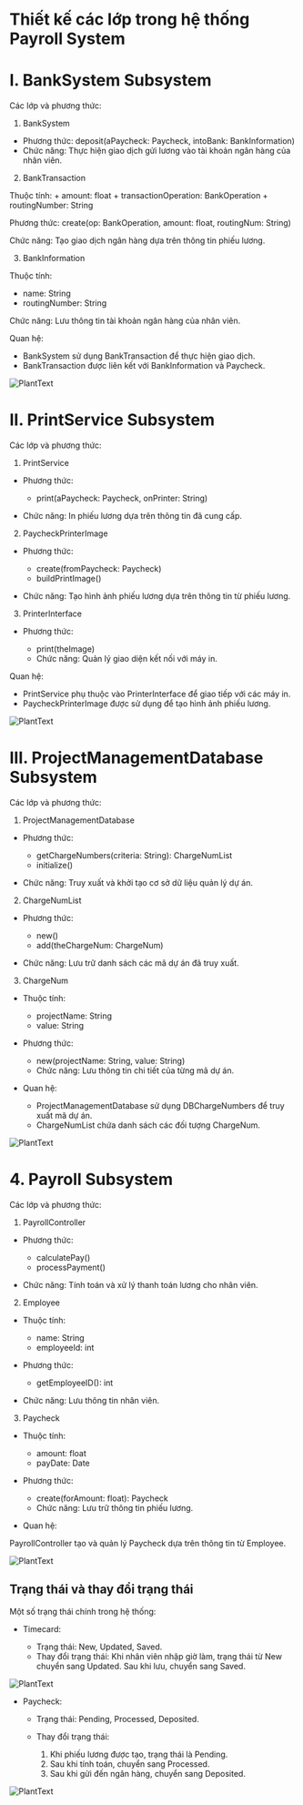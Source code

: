 # Thiết kế các lớp trong hệ thống Payroll System


# I. BankSystem Subsystem

  Các lớp và phương thức:

  1. BankSystem

  + Phương thức:
      deposit(aPaycheck: Paycheck, intoBank: BankInformation)
  + Chức năng: Thực hiện giao dịch gửi lương vào tài khoản ngân hàng của nhân viên.

  2. BankTransaction

  Thuộc tính:
    + amount: float
    + transactionOperation: BankOperation
    + routingNumber: String
    
  Phương thức:
    create(op: BankOperation, amount: float, routingNum: String)
    
  Chức năng: Tạo giao dịch ngân hàng dựa trên thông tin phiếu lương.
  
  3. BankInformation

  Thuộc tính:
  
  + name: String
  + routingNumber: String
    
  Chức năng: Lưu thông tin tài khoản ngân hàng của nhân viên.
  
Quan hệ:

  + BankSystem sử dụng BankTransaction để thực hiện giao dịch.
  + BankTransaction được liên kết với BankInformation và Paycheck.


![PlantText](https://www.planttext.com/api/plantuml/png/Z99BReCm48RtdC9Y1H9SW4MKLkgYcwOIlS34cL04ViWUBr2KatNH8_KAvI7849IgNetjR_wPV-oVh--z9t0KL1jPa0rKAE9dq4tPUK8bod3qOnIBIoJw9LlmNZ1YEfxM2QtnDINm3ftyHDaKOeuoKMioGrunPh_git4Ag3Ow7HMkqPt-XmFjGGu4Av8BK2PeAiIvDK3id6xymQ8RfQTQovRHpWIgTVKMr15T8Kfo_OvPaGw1C37sJY9Rry-OqApom0zplFAZGU6cWRyQN2dFy_t7Y1PJVHzFd4XlpyJW2ccYadIhr5--ADkQ3d6udcFU7_iZURxRF6aXuk3HnuzOFguDouM6X6KAFMcTaUX7_1hjKP-6l_qB003__mC0)


# II. PrintService Subsystem

  Các lớp và phương thức:

  1. PrintService

  + Phương thức:
    
    + print(aPaycheck: Paycheck, onPrinter: String)
      
  + Chức năng: In phiếu lương dựa trên thông tin đã cung cấp.

  2. PaycheckPrinterImage

  + Phương thức:
    
    + create(fromPaycheck: Paycheck)
    + buildPrintImage()
      
  + Chức năng: Tạo hình ảnh phiếu lương dựa trên thông tin từ phiếu lương.

  3. PrinterInterface

  + Phương thức:

    + print(theImage)
    + Chức năng: Quản lý giao diện kết nối với máy in.

  Quan hệ:

  + PrintService phụ thuộc vào PrinterInterface để giao tiếp với các máy in.
  + PaycheckPrinterImage được sử dụng để tạo hình ảnh phiếu lương.


![PlantText](https://www.planttext.com/api/plantuml/png/T55B3e8m4Dtt59EkCD4Bi31itP5mWbe6QQH0Egs664xcmYDv1Md51BJEefbatc-cp_iZ8okCTRfXlP1dSKBWkL6jBT1Sb4Get946igWvt1XC9Hj112lCU_2ktWyIaOj1rYZFANowBNHjOA59eR1JTze4tiYMkZDwHXwqJxJKbmQ5nQGodVxrs2o0HwUQCiW4aIHcDflufnBHHMoDWPv6awqqLoVPxVRnNLBWZf3u7yfteWakEwrTg-IqDi5LsNhcnjINje4RhaNWpyNPo39iI__NBm000F__0m00)


# III. ProjectManagementDatabase Subsystem

  Các lớp và phương thức:

  1. ProjectManagementDatabase

  + Phương thức:
    
    + getChargeNumbers(criteria: String): ChargeNumList
    + initialize()

  + Chức năng: Truy xuất và khởi tạo cơ sở dữ liệu quản lý dự án.

  2. ChargeNumList

  + Phương thức:

    + new()
    + add(theChargeNum: ChargeNum)

  + Chức năng: Lưu trữ danh sách các mã dự án đã truy xuất.
  
  3. ChargeNum

  + Thuộc tính:

    + projectName: String
    + value: String

  + Phương thức:
    + new(projectName: String, value: String)
    + Chức năng: Lưu thông tin chi tiết của từng mã dự án.

  + Quan hệ:

    + ProjectManagementDatabase sử dụng DBChargeNumbers để truy xuất mã dự án.
    + ChargeNumList chứa danh sách các đối tượng ChargeNum.


![PlantText](https://www.planttext.com/api/plantuml/png/h9B1Ri8m38RlVGghfoAjBz33X0R73KtY2TpKAjcQW69d4qmysGuy4g-mbW1A1jrfliN-F_kFa-FtOSg2JhpfiWsgTsm9ybUtVYCbBsZxeo4hSnIiaGcMlkOj2vaSlZBeGtN83ED0K8LeIMOhT2qjlAd9SQ6S5d8QArYAqxQTL70LF6kMYDLMYyPExwYOdDBxB9gVKCbCIvzd80GsJI4hkWBHnB_wHZrBs8JRBj3GnNbK_S3Et-Q3aplaGmhSCJ5_IhOskj9_sUVuIvRbuusL2dBFnFa9_LqSWFHXUhaZySwUYRIQw0UjMbj1FOZtsPHiC_pH7m000F__0m00)


# 4. Payroll Subsystem

  Các lớp và phương thức:

  1. PayrollController

  + Phương thức:

    + calculatePay()
    + processPayment()

  + Chức năng: Tính toán và xử lý thanh toán lương cho nhân viên.

  2. Employee

  + Thuộc tính:
    + name: String
    + employeeId: int

  + Phương thức:
  
    + getEmployeeID(): int

  + Chức năng: Lưu thông tin nhân viên.

  3. Paycheck

  + Thuộc tính:

    + amount: float
    + payDate: Date

  + Phương thức:

    + create(forAmount: float): Paycheck
    + Chức năng: Lưu trữ thông tin phiếu lương.

  + Quan hệ:

PayrollController tạo và quản lý Paycheck dựa trên thông tin từ Employee.


![PlantText](https://www.planttext.com/api/plantuml/png/V54xRiCm3Drr2aAJC_W26e8KJOTi1N82Lg7T8FeO55t027Ao33rIhr0QTHe51Sf10juZt-EJlgwVcoB8CiPW1lGdx0diAqwSGu3z-5Qc8XGjd0re-O2bm48_voJpJRomF-Kn-36WaBOrgueOE7igHU58IHRgOYhXbpY4F15LUYqaZEHWBtnCVGNJqhixE3WcgNnwaflGRjkixlI3bwxXtycV7hmmvZ69Wovab0eVSDfg8WVpMMTbKg3fCZ_La-fvaw-D_xvRswxleHrO9er97rHqvov3npdQVqP_C-XeJubObodMNCo6qc7-qMy0003__mC0)


## Trạng thái và thay đổi trạng thái

  Một số trạng thái chính trong hệ thống:

  + Timecard:

    + Trạng thái: New, Updated, Saved.
    + Thay đổi trạng thái: Khi nhân viên nhập giờ làm, trạng thái từ New chuyển sang Updated. Sau khi lưu, chuyển sang Saved.


![PlantText](https://www.planttext.com/api/plantuml/png/UhzxlqDnIM9HIMbk3XUGKPAgeEINMgwaa5Yi0AHXGg45AK0w1ImCPSEaWXFBe19W5XTNj5QiWgwk7LWx48FPK3qALWfA7lcbHSKAhdabgKL0VLmm6P0gi04WDI26Gac-WekJ4XT442GDD9ZB8JKl1UHK00000F__0m00)


  + Paycheck:

    + Trạng thái: Pending, Processed, Deposited.

    + Thay đổi trạng thái:
    
      1. Khi phiếu lương được tạo, trạng thái là Pending.
      2. Sau khi tính toán, chuyển sang Processed.
      3. Sau khi gửi đến ngân hàng, chuyển sang Deposited.


![PlantText](https://www.planttext.com/api/plantuml/png/UhzxlqDnIM9HIMbk3XUGKPAge1IGcfUIcPUkf91Oh01bmwMAyfDJYujJKo2IC1vCsYMr8ByuimGg3UTnSKLhnIhewjh1ZOFI436OAGfMG0iIAuloSt8Kd1Dpaajp4a56SI4KW9J3JGKf3qxDAr4eoLTmIipBLk92I84K0ktaSW3Q0_8P0000__y30000)

